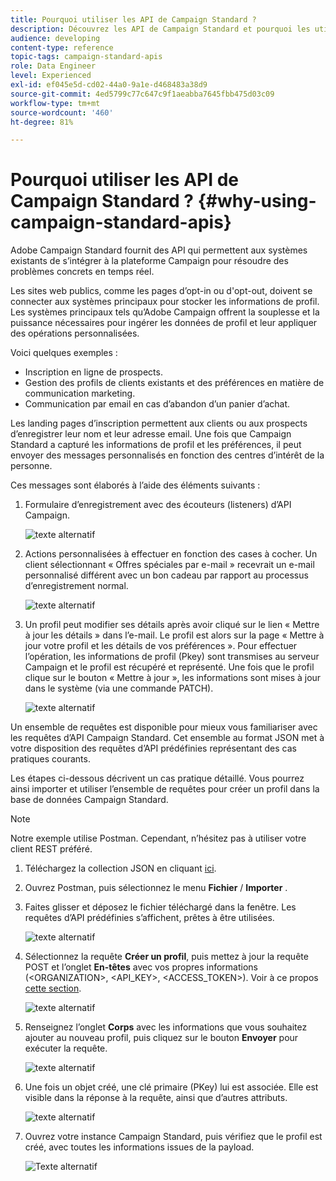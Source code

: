 ```yaml
---
title: Pourquoi utiliser les API de Campaign Standard ?
description: Découvrez les API de Campaign Standard et pourquoi les utiliser.
audience: developing
content-type: reference
topic-tags: campaign-standard-apis
role: Data Engineer
level: Experienced
exl-id: ef045e5d-cd02-44a0-9a1e-d468483a38d9
source-git-commit: 4ed5799c77c647c9f1aeabba7645fbb475d03c09
workflow-type: tm+mt
source-wordcount: '460'
ht-degree: 81%

---
```


# Pourquoi utiliser les API de Campaign Standard ?  {#why-using-campaign-standard-apis}

Adobe Campaign Standard fournit des API qui permettent aux systèmes existants de s’intégrer à la plateforme Campaign pour résoudre des problèmes concrets en temps réel.

Les sites web publics, comme les pages d’opt-in ou d&#39;opt-out, doivent se connecter aux systèmes principaux pour stocker les informations de profil. Les systèmes principaux tels qu’Adobe Campaign offrent la souplesse et la puissance nécessaires pour ingérer les données de profil et leur appliquer des opérations personnalisées.

Voici quelques exemples :

* Inscription en ligne de prospects.
* Gestion des profils de clients existants et des préférences en matière de communication marketing.
  <!--* Event based transactional communication triggering – order confirmation, booking Itinerary, password reset, etc.-->
* Communication par email en cas d’abandon d’un panier d’achat.

Les landing pages d’inscription permettent aux clients ou aux prospects d’enregistrer leur nom et leur adresse email. Une fois que Campaign Standard a capturé les informations de profil et les préférences, il peut envoyer des messages personnalisés en fonction des centres d’intérêt de la personne.

Ces messages sont élaborés à l’aide des éléments suivants :

1. Formulaire d’enregistrement avec des écouteurs (listeners) d’API Campaign.

   ![texte alternatif](assets/apis_uc1.png)

1. Actions personnalisées à effectuer en fonction des cases à cocher. Un client sélectionnant « Offres spéciales par e-mail » recevrait un e-mail personnalisé différent avec un bon cadeau par rapport au processus d’enregistrement normal.

   ![texte alternatif](assets/apis_uc2.png)

1. Un profil peut modifier ses détails après avoir cliqué sur le lien « Mettre à jour les détails » dans l’e-mail. Le profil est alors sur la page « Mettre à jour votre profil et les détails de vos préférences ». Pour effectuer l’opération, les informations de profil (Pkey) sont transmises au serveur Campaign et le profil est récupéré et représenté. Une fois que le profil clique sur le bouton « Mettre à jour », les informations sont mises à jour dans le système (via une commande PATCH).

   ![texte alternatif](assets/apis_uc3.png)

Un ensemble de requêtes est disponible pour mieux vous familiariser avec les requêtes d’API Campaign Standard. Cet ensemble au format JSON met à votre disposition des requêtes d’API prédéfinies représentant des cas pratiques courants.

Les étapes ci-dessous décrivent un cas pratique détaillé. Vous pourrez ainsi importer et utiliser l’ensemble de requêtes pour créer un profil dans la base de données Campaign Standard.

>[!NOTE]
>
>Notre exemple utilise Postman. Cependant, n’hésitez pas à utiliser votre client REST préféré.

1. Téléchargez la collection JSON en cliquant [ici](https://helpx.adobe.com/content/dam/help/en/campaign/kb/working-with-acs-api/_jcr_content/main-pars/download_section/download-1/KB_postman_collection.json.zip).

1. Ouvrez Postman, puis sélectionnez le menu **Fichier** / **Importer** .

1. Faites glisser et déposez le fichier téléchargé dans la fenêtre. Les requêtes d’API prédéfinies s’affichent, prêtes à être utilisées.

   ![texte alternatif](assets/postman_collection.png)

1. Sélectionnez la requête **Créer un profil**, puis mettez à jour la requête POST et l’onglet **En-têtes** avec vos propres informations (&lt;ORGANIZATION>, &lt;API_KEY>, &lt;ACCESS_TOKEN>). Voir à ce propos [cette section](setting-up-api-access.md).

   ![texte alternatif](assets/postman_uc1.png)

1. Renseignez l’onglet **Corps** avec les informations que vous souhaitez ajouter au nouveau profil, puis cliquez sur le bouton **Envoyer** pour exécuter la requête.

   ![texte alternatif](assets/postman_uc2.png)

1. Une fois un objet créé, une clé primaire (PKey) lui est associée. Elle est visible dans la réponse à la requête, ainsi que d’autres attributs.

   ![texte alternatif](assets/postman_uc3.png)

1. Ouvrez votre instance Campaign Standard, puis vérifiez que le profil est créé, avec toutes les informations issues de la payload.

   ![Texte alternatif](assets/postman_uc4.png)
